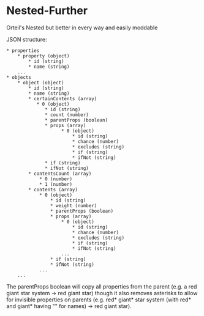 # Nested-Further
Orteil's Nested but better in every way and easily moddable

JSON structure:

    * properties
        * property (object)
            * id (string)
            * name (string)
        ...
    * objects
        * object (object)
            * id (string)
            * name (string)
            * certainContents (array)
               * 0 (object)
                  * id (string)
                  * count (number)
                  * parentProps (boolean)
                  * props (array)
                        * 0 (object)
                            * id (string)
                            * chance (number)
                            * excludes (string)
                            * if (string)
                            * ifNot (string)
                  * if (string)
                  * ifNot (string)
            * contentsCount (array)
                * 0 (number)
                * 1 (number)
            * contents (array)
                * 0 (object)
                    * id (string)
                    * weight (number)
                    * parentProps (boolean)
                    * props (array)
                        * 0 (object)
                            * id (string)
                            * chance (number)
                            * excludes (string)
                            * if (string)
                            * ifNot (string)
                        ...
                    * if (string)
                    * ifNot (string)
                ...
        ...
        
The parentProps boolean will copy all properties from the parent (e.g. a red giant star system -> red giant star) though it also removes
asterisks to allow for invisible properties on parents (e.g. red* giant* star system (with red* and giant* having "" for names) -> red giant star).
